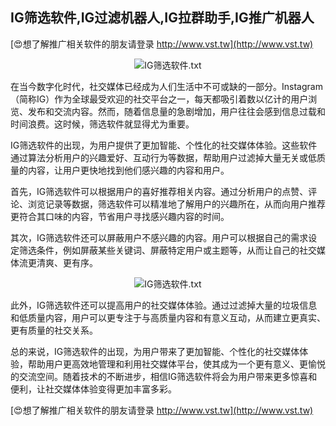## **IG筛选软件,IG过滤机器人,IG拉群助手,IG推广机器人**

[😍想了解推广相关软件的朋友请登录 http://www.vst.tw](http://www.vst.tw)

 <center><img src="https://vst.tw/MP4/tuiguang/png/6.png" alt="IG筛选软件.txt"></center>

在当今数字化时代，社交媒体已经成为人们生活中不可或缺的一部分。Instagram（简称IG）作为全球最受欢迎的社交平台之一，每天都吸引着数以亿计的用户浏览、发布和交流内容。然而，随着信息量的急剧增加，用户往往会感到信息过载和时间浪费。这时候，筛选软件就显得尤为重要。

IG筛选软件的出现，为用户提供了更加智能、个性化的社交媒体体验。这些软件通过算法分析用户的兴趣爱好、互动行为等数据，帮助用户过滤掉大量无关或低质量的内容，让用户更快地找到他们感兴趣的内容和用户。

首先，IG筛选软件可以根据用户的喜好推荐相关内容。通过分析用户的点赞、评论、浏览记录等数据，筛选软件可以精准地了解用户的兴趣所在，从而向用户推荐更符合其口味的内容，节省用户寻找感兴趣内容的时间。

其次，IG筛选软件还可以屏蔽用户不感兴趣的内容。用户可以根据自己的需求设定筛选条件，例如屏蔽某些关键词、屏蔽特定用户或主题等，从而让自己的社交媒体流更清爽、更有序。

 <center><img src="https://vst.tw/MP4/tuiguang/png/5.png" alt="IG筛选软件.txt"></center>

此外，IG筛选软件还可以提高用户的社交媒体体验。通过过滤掉大量的垃圾信息和低质量内容，用户可以更专注于与高质量内容和有意义互动，从而建立更真实、更有质量的社交关系。

总的来说，IG筛选软件的出现，为用户带来了更加智能、个性化的社交媒体体验，帮助用户更高效地管理和利用社交媒体平台，使其成为一个更有意义、更愉悦的交流空间。随着技术的不断进步，相信IG筛选软件将会为用户带来更多惊喜和便利，让社交媒体体验变得更加丰富多彩。

[😍想了解推广相关软件的朋友请登录 http://www.vst.tw](http://www.vst.tw)



